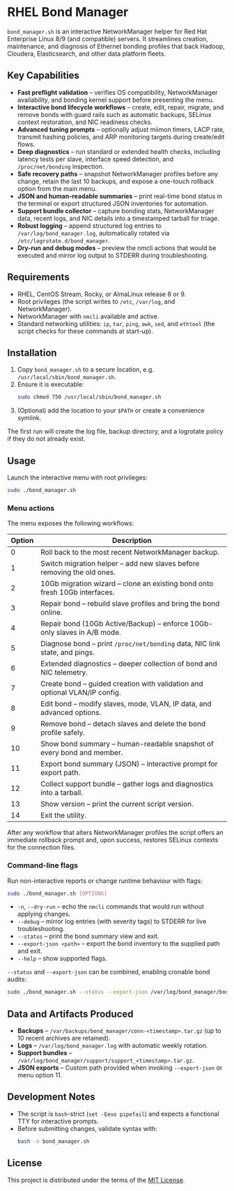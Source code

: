 # RHEL Bond Manager

`bond_manager.sh` is an interactive NetworkManager helper for Red Hat Enterprise Linux
8/9 (and compatible) servers.  It streamlines creation, maintenance, and diagnosis of
Ethernet bonding profiles that back Hadoop, Cloudera, Elasticsearch, and other data
platform fleets.

## Key Capabilities

- **Fast preflight validation** – verifies OS compatibility, NetworkManager
  availability, and bonding kernel support before presenting the menu.
- **Interactive bond lifecycle workflows** – create, edit, repair, migrate, and remove
  bonds with guard rails such as automatic backups, SELinux context restoration, and
  NIC readiness checks.
- **Advanced tuning prompts** – optionally adjust miimon timers, LACP rate, transmit
  hashing policies, and ARP monitoring targets during create/edit flows.
- **Deep diagnostics** – run standard or extended health checks, including latency
  tests per slave, interface speed detection, and `/proc/net/bonding` inspection.
- **Safe recovery paths** – snapshot NetworkManager profiles before any change,
  retain the last 10 backups, and expose a one-touch rollback option from the main
  menu.
- **JSON and human-readable summaries** – print real-time bond status in the terminal
  or export structured JSON inventories for automation.
- **Support bundle collector** – capture bonding stats, NetworkManager data, recent
  logs, and NIC details into a timestamped tarball for triage.
- **Robust logging** – append structured log entries to
  `/var/log/bond_manager.log`, automatically rotated via `/etc/logrotate.d/bond_manager`.
- **Dry-run and debug modes** – preview the nmcli actions that would be executed and
  mirror log output to STDERR during troubleshooting.

## Requirements

- RHEL, CentOS Stream, Rocky, or AlmaLinux release 8 or 9.
- Root privileges (the script writes to `/etc`, `/var/log`, and NetworkManager).
- NetworkManager with `nmcli` available and active.
- Standard networking utilities: `ip`, `tar`, `ping`, `awk`, `sed`, and `ethtool`
  (the script checks for these commands at start-up).

## Installation

1. Copy `bond_manager.sh` to a secure location, e.g. `/usr/local/sbin/bond_manager.sh`.
2. Ensure it is executable:
   ```bash
   sudo chmod 750 /usr/local/sbin/bond_manager.sh
   ```
3. (Optional) add the location to your `$PATH` or create a convenience symlink.

The first run will create the log file, backup directory, and a logrotate policy if
they do not already exist.

## Usage

Launch the interactive menu with root privileges:

```bash
sudo ./bond_manager.sh
```

### Menu actions

The menu exposes the following workflows:

| Option | Description |
| ------ | ----------- |
| 0 | Roll back to the most recent NetworkManager backup. |
| 1 | Switch migration helper – add new slaves before removing the old ones. |
| 2 | 10Gb migration wizard – clone an existing bond onto fresh 10Gb interfaces. |
| 3 | Repair bond – rebuild slave profiles and bring the bond online. |
| 4 | Repair bond (10Gb Active/Backup) – enforce 10Gb-only slaves in A/B mode. |
| 5 | Diagnose bond – print `/proc/net/bonding` data, NIC link state, and pings. |
| 6 | Extended diagnostics – deeper collection of bond and NIC telemetry. |
| 7 | Create bond – guided creation with validation and optional VLAN/IP config. |
| 8 | Edit bond – modify slaves, mode, VLAN, IP data, and advanced options. |
| 9 | Remove bond – detach slaves and delete the bond profile safely. |
| 10 | Show bond summary – human-readable snapshot of every bond and member. |
| 11 | Export bond summary (JSON) – interactive prompt for export path. |
| 12 | Collect support bundle – gather logs and diagnostics into a tarball. |
| 13 | Show version – print the current script version. |
| 14 | Exit the utility. |

After any workflow that alters NetworkManager profiles the script offers an
immediate rollback prompt and, upon success, restores SELinux contexts for the
connection files.

### Command-line flags

Run non-interactive reports or change runtime behaviour with flags:

```bash
sudo ./bond_manager.sh [OPTIONS]
```

- `-n`, `--dry-run` – echo the `nmcli` commands that would run without applying
  changes.
- `--debug` – mirror log entries (with severity tags) to STDERR for live
  troubleshooting.
- `--status` – print the bond summary view and exit.
- `--export-json <path>` – export the bond inventory to the supplied path and exit.
- `--help` – show supported flags.

`--status` and `--export-json` can be combined, enabling cronable bond audits:

```bash
sudo ./bond_manager.sh --status --export-json /var/log/bond_manager/bonds.json
```

## Data and Artifacts Produced

- **Backups** – `/var/backups/bond_manager/conn-<timestamp>.tar.gz` (up to 10 recent
  archives are retained).
- **Logs** – `/var/log/bond_manager.log` with automatic weekly rotation.
- **Support bundles** – `/var/log/bond_manager/support/support_<timestamp>.tar.gz`.
- **JSON exports** – Custom path provided when invoking `--export-json` or menu
  option 11.

## Development Notes

- The script is `bash`-strict (`set -Eeuo pipefail`) and expects a functional TTY
  for interactive prompts.
- Before submitting changes, validate syntax with:
  ```bash
  bash -n bond_manager.sh
  ```

## License

This project is distributed under the terms of the [MIT License](LICENSE).
